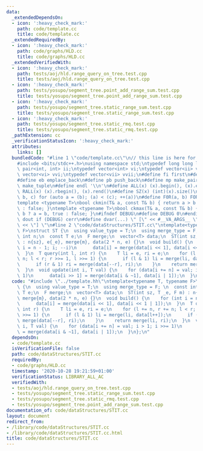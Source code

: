 ```yaml
---
data:
  _extendedDependsOn:
  - icon: ':heavy_check_mark:'
    path: code/template.cc
    title: code/template.cc
  _extendedRequiredBy:
  - icon: ':heavy_check_mark:'
    path: code/graphs/HLD.cc
    title: code/graphs/HLD.cc
  _extendedVerifiedWith:
  - icon: ':heavy_check_mark:'
    path: tests/aoj/hld.range_query_on_tree.test.cpp
    title: tests/aoj/hld.range_query_on_tree.test.cpp
  - icon: ':heavy_check_mark:'
    path: tests/yosupo/segment_tree.point_add_range_sum.test.cpp
    title: tests/yosupo/segment_tree.point_add_range_sum.test.cpp
  - icon: ':heavy_check_mark:'
    path: tests/yosupo/segment_tree.static_range_sum.test.cpp
    title: tests/yosupo/segment_tree.static_range_sum.test.cpp
  - icon: ':heavy_check_mark:'
    path: tests/yosupo/segment_tree.static_rmq.test.cpp
    title: tests/yosupo/segment_tree.static_rmq.test.cpp
  _pathExtension: cc
  _verificationStatusIcon: ':heavy_check_mark:'
  attributes:
    links: []
  bundledCode: "#line 1 \"code/template.cc\"\n// this line is here for a reason\n\
    #include <bits/stdc++.h>\nusing namespace std;\ntypedef long long ll;\ntypedef\
    \ pair<int, int> ii;\ntypedef vector<int> vi;\ntypedef vector<ii> vii;\ntypedef\
    \ vector<vi> vvi;\ntypedef vector<vii> vvii;\n#define fi first\n#define se second\n\
    #define eb emplace_back\n#define pb push_back\n#define mp make_pair\n#define mt\
    \ make_tuple\n#define endl '\\n'\n#define ALL(x) (x).begin(), (x).end()\n#define\
    \ RALL(x) (x).rbegin(), (x).rend()\n#define SZ(x) (int)(x).size()\n#define FOR(a,\
    \ b, c) for (auto a = (b); (a) < (c); ++(a))\n#define F0R(a, b) FOR (a, 0, (b))\n\
    template <typename T>\nbool ckmin(T& a, const T& b) { return a > b ? a = b, true\
    \ : false; }\ntemplate <typename T>\nbool ckmax(T& a, const T& b) { return a <\
    \ b ? a = b, true : false; }\n#ifndef DEBUG\n#define DEBUG 0\n#endif\n#define\
    \ dout if (DEBUG) cerr\n#define dvar(...) \" [\" << #__VA_ARGS__ \": \" << (__VA_ARGS__)\
    \ << \"] \"\n#line 2 \"code/dataStructures/STIT.cc\"\ntemplate<typename T, typename\
    \ F>\nstruct ST {\n  using value_type = T;\n  using merge_type = F; \n  const\
    \ int n;\n  const T e;\n  F merge;\n  vector<T> data;\n  ST(int sz, T _e, F m)\
    \ : n{sz}, e{_e}, merge{m}, data(2 * n, e) {}\n  void build() {\n    for (int\
    \ i = n - 1; i; --i)\n      data[i] = merge(data[i << 1], data[i << 1 | 1]);\n\
    \  }\n  T query(int l, int r) {\n    T li = e, ri = e;\n    for (l += n, r +=\
    \ n; l < r; r >>= 1, l >>= 1) {\n      if (l & 1) li = merge(li, data[l++]);\n\
    \      if (r & 1) ri = merge(data[--r], ri);\n    }\n    return merge(li, ri);\n\
    \  }\n  void update(int i, T val) {\n    for (data[i += n] = val; i > 1; i >>=\
    \ 1)\n      data[i >> 1] = merge(data[i & ~1], data[i | 1]);\n  }\n};\n"
  code: "#include \"../template.hh\"\ntemplate<typename T, typename F>\nstruct ST\
    \ {\n  using value_type = T;\n  using merge_type = F; \n  const int n;\n  const\
    \ T e;\n  F merge;\n  vector<T> data;\n  ST(int sz, T _e, F m) : n{sz}, e{_e},\
    \ merge{m}, data(2 * n, e) {}\n  void build() {\n    for (int i = n - 1; i; --i)\n\
    \      data[i] = merge(data[i << 1], data[i << 1 | 1]);\n  }\n  T query(int l,\
    \ int r) {\n    T li = e, ri = e;\n    for (l += n, r += n; l < r; r >>= 1, l\
    \ >>= 1) {\n      if (l & 1) li = merge(li, data[l++]);\n      if (r & 1) ri =\
    \ merge(data[--r], ri);\n    }\n    return merge(li, ri);\n  }\n  void update(int\
    \ i, T val) {\n    for (data[i += n] = val; i > 1; i >>= 1)\n      data[i >> 1]\
    \ = merge(data[i & ~1], data[i | 1]);\n  }\n};\n"
  dependsOn:
  - code/template.cc
  isVerificationFile: false
  path: code/dataStructures/STIT.cc
  requiredBy:
  - code/graphs/HLD.cc
  timestamp: '2020-10-28 19:21:59+01:00'
  verificationStatus: LIBRARY_ALL_AC
  verifiedWith:
  - tests/aoj/hld.range_query_on_tree.test.cpp
  - tests/yosupo/segment_tree.static_range_sum.test.cpp
  - tests/yosupo/segment_tree.static_rmq.test.cpp
  - tests/yosupo/segment_tree.point_add_range_sum.test.cpp
documentation_of: code/dataStructures/STIT.cc
layout: document
redirect_from:
- /library/code/dataStructures/STIT.cc
- /library/code/dataStructures/STIT.cc.html
title: code/dataStructures/STIT.cc
---
```


